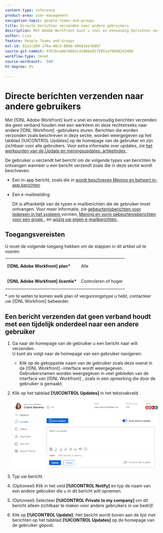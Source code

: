 ```yaml
---
content-type: reference
product-area: user-management
navigation-topic: people-teams-and-groups
title: Directe berichten verzenden naar andere gebruikers
description: Met Adobe Workfront kunt u snel en eenvoudig berichten verzenden die geen verband houden met een werkitem en deze rechtstreeks naar andere Workfront-gebruikers sturen.
author: Lisa
feature: People Teams and Groups
exl-id: 82a1c304-176a-48c5-809d-40663ee768b7
source-git-commit: 4f63bca8634663c4106be0175851af0b982d3408
workflow-type: tm+mt
source-wordcount: '344'
ht-degree: 0%

---
```


# Directe berichten verzenden naar andere gebruikers

Met [!DNL Adobe Workfront] kunt u snel en eenvoudig berichten verzenden die geen verband houden met een werkitem en deze rechtstreeks naar andere [!DNL Workfront] -gebruikers sturen. Berichten die worden verzonden zoals beschreven in deze sectie, worden weergegeven op het tabblad [!UICONTROL Updates] op de homepage van de gebruiker en zijn zichtbaar voor alle gebruikers. Voor extra informatie over updates, zie [ het werkpunten van de Update en meningsupdates: artikelindex ](../../workfront-basics/updating-work-items-and-viewing-updates/update-work-items-and-view-updates.md).

De gebruiker u verzendt het bericht om de volgende types van berichten te ontvangen wanneer u een bericht verzendt zoals die in deze sectie wordt beschreven:

* Een in-app bericht, zoals die in [ wordt beschreven Mening en beheert in-app berichten ](../../workfront-basics/using-notifications/view-and-manage-in-app-notifications.md)
* Een e-mailmelding

  Dit is afhankelijk van de typen e-mailberichten die de gebruiker moet ontvangen. Voor meer informatie, zie [ gebeurtenisberichten voor iedereen in het systeem ](../../administration-and-setup/manage-workfront/emails/configure-event-notifications-for-everyone-in-the-system.md) vormen, [ Mening en vorm gebeurtenisberichten voor een groep ](../../administration-and-setup/manage-groups/create-and-manage-groups/view-and-configure-event-notifications-group.md), en [ wijzig uw eigen e-mailberichten ](../../workfront-basics/using-notifications/activate-or-deactivate-your-own-event-notifications.md).

## Toegangsvereisten

U moet de volgende toegang hebben om de stappen in dit artikel uit te voeren:

<table style="table-layout:auto"> 
 <col> 
 </col> 
 <col> 
 </col> 
 <tbody> 
  <tr> 
   <td role="rowheader"><strong>[!DNL Adobe Workfront] plan*</strong></td> 
   <td> <p>Alle</p> </td> 
  </tr> 
  <tr> 
   <td role="rowheader"><strong>[!DNL Adobe Workfront] licentie*</strong></td> 
   <td> <p>Controleren of hoger</p> </td> 
  </tr> 
 </tbody> 
</table>

&#42; om te weten te komen welk plan of vergunningstype u hebt, contacteer uw [!DNL Workfront] beheerder.

## Een bericht verzenden dat geen verband houdt met een tijdelijk onderdeel naar een andere gebruiker

1. Ga naar de homepage van de gebruiker u een bericht naar wilt verzenden.\
   U kunt als volgt naar de homepage van een gebruiker navigeren:

   * Klik op de gekoppelde naam van de gebruiker zoals deze overal in de [!DNL Workfront] -interface wordt weergegeven. Gebruikersnamen worden weergegeven in veel gebieden van de interface van [!DNL Workfront] , zoals in een opmerking die door de gebruiker is gemaakt.

1. Klik op het tabblad **[!UICONTROL Updates]** in het tekstvakveld.

   ![ gebruiker van het Bericht op het [!UICONTROL Updates] lusje ](assets/message-user-NWE.png)

1. Typ uw bericht.
1. (Optioneel) Klik in het veld **[!UICONTROL Notify]** en typ de naam van een andere gebruiker die u in dit bericht wilt opnemen.

1. (Optioneel) Selecteer **[!UICONTROL Private to my company]** om dit bericht alleen zichtbaar te maken voor andere gebruikers in uw bedrijf.

1. Klik op **[!UICONTROL Update].**
Het bericht wordt boven aan de lijst met berichten op het tabblad **[!UICONTROL Updates]** op de homepage van de gebruiker gepost.
